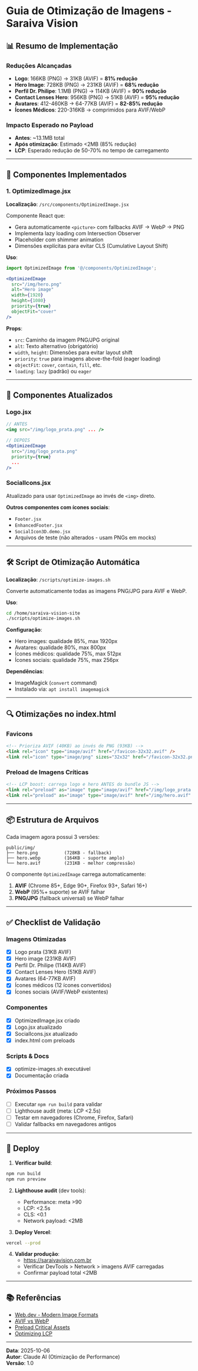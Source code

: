 # Guia de Otimização de Imagens - Saraiva Vision

## 📊 Resumo de Implementação

### Reduções Alcançadas
- **Logo**: 166KB (PNG) → 31KB (AVIF) = **81% redução**
- **Hero Image**: 728KB (PNG) → 231KB (AVIF) = **68% redução**
- **Perfil Dr. Philipe**: 1.1MB (PNG) → 114KB (AVIF) = **90% redução**
- **Contact Lenses Hero**: 956KB (PNG) → 51KB (AVIF) = **95% redução**
- **Avatares**: 412-460KB → 64-77KB (AVIF) = **82-85% redução**
- **Ícones Médicos**: 220-316KB → comprimidos para AVIF/WebP

### Impacto Esperado no Payload
- **Antes**: ~13.1MB total
- **Após otimização**: Estimado <2MB (85% redução)
- **LCP**: Esperado redução de 50-70% no tempo de carregamento

---

## 🎯 Componentes Implementados

### 1. OptimizedImage.jsx
**Localização**: `/src/components/OptimizedImage.jsx`

Componente React que:
- Gera automaticamente `<picture>` com fallbacks AVIF → WebP → PNG
- Implementa lazy loading com Intersection Observer
- Placeholder com shimmer animation
- Dimensões explícitas para evitar CLS (Cumulative Layout Shift)

**Uso**:
```jsx
import OptimizedImage from '@/components/OptimizedImage';

<OptimizedImage
  src="/img/hero.png"
  alt="Hero image"
  width={1920}
  height={1080}
  priority={true}
  objectFit="cover"
/>
```

**Props**:
- `src`: Caminho da imagem PNG/JPG original
- `alt`: Texto alternativo (obrigatório)
- `width`, `height`: Dimensões para evitar layout shift
- `priority`: `true` para imagens above-the-fold (eager loading)
- `objectFit`: `cover`, `contain`, `fill`, etc.
- `loading`: `lazy` (padrão) ou `eager`

---

## 📝 Componentes Atualizados

### Logo.jsx
```jsx
// ANTES
<img src="/img/logo_prata.png" ... />

// DEPOIS
<OptimizedImage 
  src="/img/logo_prata.png"
  priority={true}
  ...
/>
```

### SocialIcons.jsx
Atualizado para usar `OptimizedImage` ao invés de `<img>` direto.

**Outros componentes com ícones sociais**:
- `Footer.jsx`
- `EnhancedFooter.jsx`
- `SocialIcon3D.demo.jsx`
- Arquivos de teste (não alterados - usam PNGs em mocks)

---

## 🛠️ Script de Otimização Automática

**Localização**: `/scripts/optimize-images.sh`

Converte automaticamente todas as imagens PNG/JPG para AVIF e WebP.

**Uso**:
```bash
cd /home/saraiva-vision-site
./scripts/optimize-images.sh
```

**Configuração**:
- Hero images: qualidade 85%, max 1920px
- Avatares: qualidade 80%, max 800px
- Ícones médicos: qualidade 75%, max 512px
- Ícones sociais: qualidade 75%, max 256px

**Dependências**:
- ImageMagick (`convert` command)
- Instalado via: `apt install imagemagick`

---

## 🔍 Otimizações no index.html

### Favicons
```html
<!-- Prioriza AVIF (40KB) ao invés de PNG (93KB) -->
<link rel="icon" type="image/avif" href="/favicon-32x32.avif" />
<link rel="icon" type="image/png" sizes="32x32" href="/favicon-32x32.png" />
```

### Preload de Imagens Críticas
```html
<!-- LCP boost: carrega logo e hero ANTES do bundle JS -->
<link rel="preload" as="image" type="image/avif" href="/img/logo_prata.avif" fetchpriority="high" />
<link rel="preload" as="image" type="image/avif" href="/img/hero.avif" fetchpriority="high" />
```

---

## 📦 Estrutura de Arquivos

Cada imagem agora possui 3 versões:
```
public/img/
├── hero.png          (728KB - fallback)
├── hero.webp         (164KB - suporte amplo)
└── hero.avif         (231KB - melhor compressão)
```

O componente `OptimizedImage` carrega automaticamente:
1. **AVIF** (Chrome 85+, Edge 90+, Firefox 93+, Safari 16+)
2. **WebP** (95%+ suporte) se AVIF falhar
3. **PNG/JPG** (fallback universal) se WebP falhar

---

## ✅ Checklist de Validação

### Imagens Otimizadas
- [x] Logo prata (31KB AVIF)
- [x] Hero image (231KB AVIF)
- [x] Perfil Dr. Philipe (114KB AVIF)
- [x] Contact Lenses Hero (51KB AVIF)
- [x] Avatares (64-77KB AVIF)
- [x] Ícones médicos (12 ícones convertidos)
- [x] Ícones sociais (AVIF/WebP existentes)

### Componentes
- [x] OptimizedImage.jsx criado
- [x] Logo.jsx atualizado
- [x] SocialIcons.jsx atualizado
- [x] index.html com preloads

### Scripts & Docs
- [x] optimize-images.sh executável
- [x] Documentação criada

### Próximos Passos
- [ ] Executar `npm run build` para validar
- [ ] Lighthouse audit (meta: LCP <2.5s)
- [ ] Testar em navegadores (Chrome, Firefox, Safari)
- [ ] Validar fallbacks em navegadores antigos

---

## 🚀 Deploy

1. **Verificar build**:
```bash
npm run build
npm run preview
```

2. **Lighthouse audit** (dev tools):
   - Performance: meta >90
   - LCP: <2.5s
   - CLS: <0.1
   - Network payload: <2MB

3. **Deploy Vercel**:
```bash
vercel --prod
```

4. **Validar produção**:
   - https://saraivavision.com.br
   - Verificar DevTools > Network > imagens AVIF carregadas
   - Confirmar payload total <2MB

---

## 📚 Referências

- [Web.dev - Modern Image Formats](https://web.dev/uses-webp-images/)
- [AVIF vs WebP](https://jakearchibald.com/2020/avif-has-landed/)
- [Preload Critical Assets](https://web.dev/preload-critical-assets/)
- [Optimizing LCP](https://web.dev/optimize-lcp/)

---

**Data**: 2025-10-06  
**Autor**: Claude AI (Otimização de Performance)  
**Versão**: 1.0
